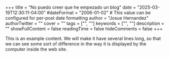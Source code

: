 +++
title = "No puedo creer que he empezado un blog"
date = "2025-03-19T12:30:11-04:00"
#dateFormat = "2006-01-02" # This value can be configured for per-post date formatting
author = "Josue Hernandez"
authorTwitter = ""
cover = ""
tags = ["", ""]
keywords = ["", ""]
description = ""
showFullContent = false
readingTime = false
hideComments = false
+++

This is an example content. We will make it have several lines long, so that we can see some sort of
difference in the way it is displayed by the computer inside the web site.
